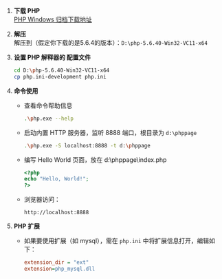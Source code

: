 1. **下载 PHP**  
   [PHP Windows 归档下载地址](https://windows.php.net/downloads/releases/archives/)

2. **解压**  
   解压到（假定你下载的是5.6.4的版本）：`D:\php-5.6.40-Win32-VC11-x64`

3. **设置 PHP 解释器的 配置文件**
   ```bash
   cd D:\php-5.6.40-Win32-VC11-x64
   cp php.ini-development php.ini
   ```

4. **命令使用**

   - 查看命令帮助信息
     ```bash
     .\php.exe --help
     ```

   - 启动内置 HTTP 服务器，监听 8888 端口，根目录为 `d:\phppage`
     ```bash
     .\php.exe -S localhost:8888 -t d:\phppage
     ```

   - 编写 Hello World 页面，放在 d:\phppage\index.php
     ```php
     <?php
     echo "Hello, World!";
     ?>
     ```

   - 浏览器访问：
     ```
     http://localhost:8888
     ```

5. **PHP 扩展**

   - 如果要使用扩展（如 mysql），需在 `php.ini` 中将扩展信息打开，编辑如下：

     ```ini
     extension_dir = "ext"
     extension=php_mysql.dll
     ```
